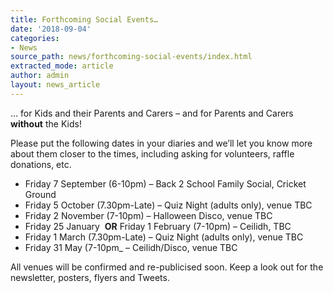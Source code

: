 ```yaml
---
title: Forthcoming Social Events…
date: '2018-09-04'
categories:
- News
source_path: news/forthcoming-social-events/index.html
extracted_mode: article
author: admin
layout: news_article
---
```

… for Kids and their Parents and Carers – and for Parents and Carers&nbsp; **without** the Kids!

Please put the following dates in your diaries and we’ll let you know more about them closer to the times, including asking for volunteers, raffle donations, etc.

- Friday 7 September (6-10pm) – Back 2 School Family Social, Cricket Ground
- Friday 5 October (7.30pm-Late) – Quiz Night (adults only), venue TBC
- Friday 2 November (7-10pm) – Halloween Disco, venue TBC
- Friday 25 January&nbsp; **OR** Friday 1 February (7-10pm) – Ceilidh, TBC
- Friday 1 March (7.30pm-Late) – Quiz Night (adults only), venue TBC
- Friday 31 May (7-10pm\_ – Ceilidh/Disco, venue TBC

All venues will be confirmed and re-publicised soon. Keep a look out for the newsletter, posters, flyers and Tweets.
